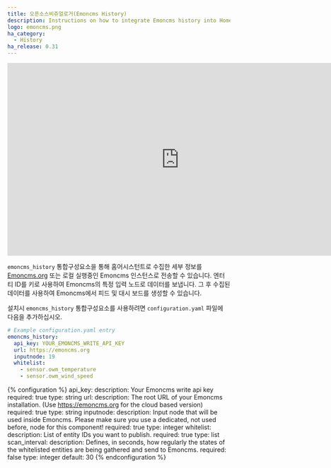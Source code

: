 ```yaml
---
title: 오픈소스비쥬얼로거(Emoncms History)
description: Instructions on how to integrate Emoncms history into Home Assistant.
logo: emoncms.png
ha_category:
  - History
ha_release: 0.31
---
```


<div class='videoWrapper'>
<iframe width="776" height="437" src="https://www.youtube.com/embed/8yhXND-uwVQ" frameborder="0" allow="accelerometer; autoplay; encrypted-media; gyroscope; picture-in-picture" allowfullscreen></iframe>
</div>

`emoncms_history` 통합구성요소을 통해 홈어시스턴트로 수집한 세부 정보를 [Emoncms.org](https://emoncms.org/) 또는 로컬 실행중인 Emoncms 인스턴스로 전송할 수 있습니다. 엔터티 ID를 키로 사용하여 Emoncms의 특정 입력 노드로 데이터를 보냅니다. 그 후 수집된 데이터를 사용하여 Emoncms에서 피드 및 대시 보드를 생성할 수 있습니다.

설치시 `emoncms_history` 통합구성요소를 사용하려면 `configuration.yaml` 파일에 다음을 추가하십시오.

```yaml
# Example configuration.yaml entry
emoncms_history:
  api_key: YOUR_EMONCMS_WRITE_API_KEY
  url: https://emoncms.org
  inputnode: 19
  whitelist:
    - sensor.owm_temperature
    - sensor.owm_wind_speed
```

{% configuration %}
api_key:
  description: Your Emoncms write api key
  required: true
  type: string
url:
  description: The root URL of your Emoncms installation. (Use https://emoncms.org for the cloud based version)
  required: true
  type: string
inputnode:
  description:  Input node that will be used inside Emoncms. Please make sure you use a dedicated, not used before, node for this component!
  required: true
  type: integer
whitelist:
  description: List of entity IDs you want to publish.
  required: true
  type: list
scan_interval:
  description:  Defines, in seconds, how regularly the states of the whitelisted entities are being gathered and send to Emoncms.
  required: false
  type: integer
  default: 30
{% endconfiguration %}

